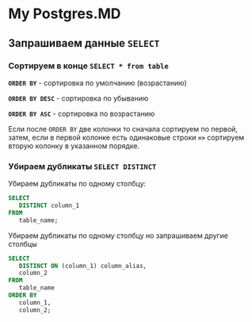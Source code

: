 # My Postgres.MD
## Запрашиваем данные `SELECT`


### Сортируем в конце `SELECT * from table`

__`ORDER BY`__ - сортировка по умолчанию (возрастанию)

__`ORDER BY DESC`__ - сортировка по убыванию

__`ORDER BY ASC`__ - сортировка по возрастанию

Если после `ORDER BY` две колонки то сначала сортируем по первой, затем, если в первой колонке есть одинаковые строки __`=>`__ сортируем вторую колонку в указанном порядке.

### Убираем дубликаты `SELECT DISTINCT`

Убираем дубликаты по одному столбцу:

```sql
SELECT
   DISTINCT column_1
FROM
   table_name;
```
Убираем дубликаты по одному столбцу но запрашиваем другие столбцы

```sql
SELECT
   DISTINCT ON (column_1) column_alias,
   column_2
FROM
   table_name
ORDER BY
   column_1,
   column_2;
 ```
